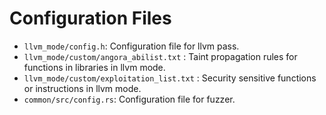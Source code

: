 # Configuration Files

- `llvm_mode/config.h`: Configuration file for llvm pass.
- `llvm_mode/custom/angora_abilist.txt` : Taint propagation rules for functions in libraries in llvm mode.
- `llvm_mode/custom/exploitation_list.txt` : Security sensitive functions or instructions in llvm mode.
- `common/src/config.rs`: Configuration file for fuzzer.
